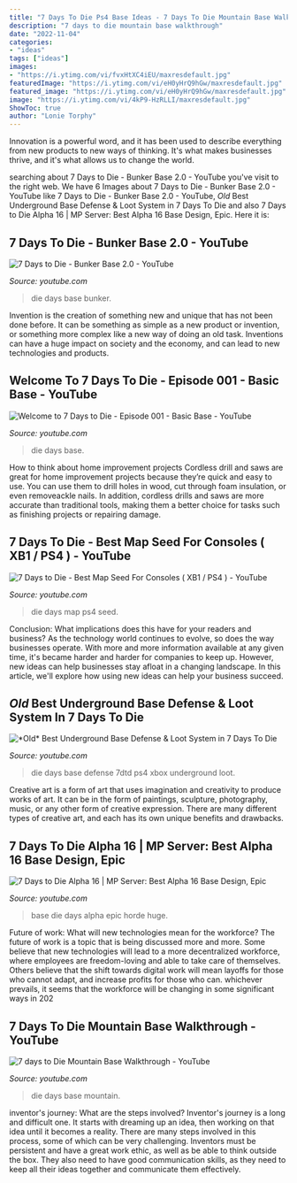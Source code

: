 ```yaml
---
title: "7 Days To Die Ps4 Base Ideas - 7 Days To Die Mountain Base Walkthrough"
description: "7 days to die mountain base walkthrough"
date: "2022-11-04"
categories:
- "ideas"
tags: ["ideas"]
images:
- "https://i.ytimg.com/vi/fvxHtXC4iEU/maxresdefault.jpg"
featuredImage: "https://i.ytimg.com/vi/eH0yHrQ9hGw/maxresdefault.jpg"
featured_image: "https://i.ytimg.com/vi/eH0yHrQ9hGw/maxresdefault.jpg"
image: "https://i.ytimg.com/vi/4kP9-HzRLLI/maxresdefault.jpg"
ShowToc: true
author: "Lonie Torphy"
---
```



Innovation is a powerful word, and it has been used to describe everything from new products to new ways of thinking. It's what makes businesses thrive, and it's what allows us to change the world.

	

		
searching about 7 Days to Die - Bunker Base 2.0 - YouTube you've visit to the right web. We have 6 Images about 7 Days to Die - Bunker Base 2.0 - YouTube like 7 Days to Die - Bunker Base 2.0 - YouTube, *Old* Best Underground Base Defense &amp; Loot System in 7 Days To Die and also 7 Days to Die Alpha 16 | MP Server: Best Alpha 16 Base Design, Epic. Here it is:
		
    
## 7 Days To Die - Bunker Base 2.0 - YouTube

<img loading=lazy src="https://i.ytimg.com/vi/4kP9-HzRLLI/maxresdefault.jpg" onerror="this.onerror=null;this.src='https://tse2.mm.bing.net/th?id=OIP.RbhkcySLP3f3ly6_Adu5hgHaEK&amp;pid=15.1';" alt="7 Days to Die - Bunker Base 2.0 - YouTube">

_Source: youtube.com_

>die days base bunker. 

	

Invention is the creation of something new and unique that has not been done before. It can be something as simple as a new product or invention, or something more complex like a new way of doing an old task. Inventions can have a huge impact on society and the economy, and can lead to new technologies and products.

    
## Welcome To 7 Days To Die - Episode 001 - Basic Base - YouTube

<img loading=lazy src="http://i.ytimg.com/vi/mQJBHPR33DE/maxresdefault.jpg" onerror="this.onerror=null;this.src='https://tse3.mm.bing.net/th?id=OIP.ABy17hGYGcDgFS2PpI9EWwHaEK&amp;pid=15.1';" alt="Welcome to 7 Days to Die - Episode 001 - Basic Base - YouTube">

_Source: youtube.com_

>die days base. 

	

How to think about home improvement projects
Cordless drill and saws are great for home improvement projects because they’re quick and easy to use. You can use them to drill holes in wood, cut through foam insulation, or even removeackle nails. In addition, cordless drills and saws are more accurate than traditional tools, making them a better choice for tasks such as finishing projects or repairing damage.

    
## 7 Days To Die - Best Map Seed For Consoles ( XB1 / PS4 ) - YouTube

<img loading=lazy src="https://i.ytimg.com/vi/WMb4QSY8b3o/maxresdefault.jpg" onerror="this.onerror=null;this.src='https://tse3.mm.bing.net/th?id=OIP.QnSOQJovn8oe05_CoUY7XgHaEK&amp;pid=15.1';" alt="7 Days to Die - Best Map Seed For Consoles ( XB1 / PS4 ) - YouTube">

_Source: youtube.com_

>die days map ps4 seed. 

	

Conclusion: What implications does this have for your readers and business?
As the technology world continues to evolve, so does the way businesses operate. With more and more information available at any given time, it's became harder and harder for companies to keep up. However, new ideas can help businesses stay afloat in a changing landscape. In this article, we'll explore how using new ideas can help your business succeed.

    
## *Old* Best Underground Base Defense &amp; Loot System In 7 Days To Die

<img loading=lazy src="https://i.ytimg.com/vi/eH0yHrQ9hGw/maxresdefault.jpg" onerror="this.onerror=null;this.src='https://tse3.mm.bing.net/th?id=OIP.K5Ya1LbfnUsX4tOIgNv7tgHaEK&amp;pid=15.1';" alt="*Old* Best Underground Base Defense &amp; Loot System in 7 Days To Die">

_Source: youtube.com_

>die days base defense 7dtd ps4 xbox underground loot. 

	

Creative art is a form of art that uses imagination and creativity to produce works of art. It can be in the form of paintings, sculpture, photography, music, or any other form of creative expression. There are many different types of creative art, and each has its own unique benefits and drawbacks.

    
## 7 Days To Die Alpha 16 | MP Server: Best Alpha 16 Base Design, Epic

<img loading=lazy src="https://i.ytimg.com/vi/fvxHtXC4iEU/maxresdefault.jpg" onerror="this.onerror=null;this.src='https://tse1.mm.bing.net/th?id=OIP.J72TIefBcHHE7OtQFZ3A9wHaEK&amp;pid=15.1';" alt="7 Days to Die Alpha 16 | MP Server: Best Alpha 16 Base Design, Epic">

_Source: youtube.com_

>base die days alpha epic horde huge. 

	

Future of work: What will new technologies mean for the workforce?
The future of work is a topic that is being discussed more and more. Some believe that new technologies will lead to a more decentralized workforce, where employees are freedom-loving and able to take care of themselves. Others believe that the shift towards digital work will mean layoffs for those who cannot adapt, and increase profits for those who can. whichever prevails, it seems that the workforce will be changing in some significant ways in 202
    
## 7 Days To Die Mountain Base Walkthrough - YouTube

<img loading=lazy src="https://i.ytimg.com/vi/-qVTLDmqzYk/maxresdefault.jpg" onerror="this.onerror=null;this.src='https://tse4.mm.bing.net/th?id=OIP.DxrKnll3StWgiPwJDjn43gHaEK&amp;pid=15.1';" alt="7 days to Die Mountain Base Walkthrough - YouTube">

_Source: youtube.com_

>die days base mountain. 

	

inventor's journey: What are the steps involved?
Inventor's journey is a long and difficult one. It starts with dreaming up an idea, then working on that idea until it becomes a reality. There are many steps involved in this process, some of which can be very challenging. Inventors must be persistent and have a great work ethic, as well as be able to think outside the box. They also need to have good communication skills, as they need to keep all their ideas together and communicate them effectively.

